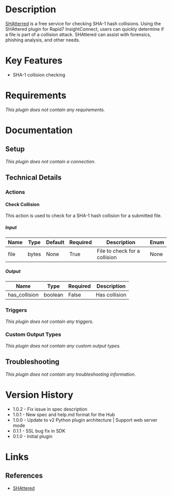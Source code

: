 # Description

[SHAtterred](http://shattered.io) is a free service for checking SHA-1 hash collisions. Using the SHAttered plugin for
Rapid7 InsightConnect, users can quickly determine if a file is part of a collision attack. SHAttered can assist
with forensics, phishing analysis, and other needs.

# Key Features

* SHA-1 collision checking

# Requirements

_This plugin does not contain any requirements._

# Documentation

## Setup

_This plugin does not contain a connection._

## Technical Details

### Actions

#### Check Collision

This action is used to check for a SHA-1 hash collision for a submitted file.

##### Input

|Name|Type|Default|Required|Description|Enum|
|----|----|-------|--------|-----------|----|
|file|bytes|None|True|File to check for a collision|None|

##### Output

|Name|Type|Required|Description|
|----|----|--------|-----------|
|has_collision|boolean|False|Has collision|

### Triggers

_This plugin does not contain any triggers._

### Custom Output Types

_This plugin does not contain any custom output types._

## Troubleshooting

_This plugin does not contain any troubleshooting information._

# Version History

* 1.0.2 - Fix issue in spec description
* 1.0.1 - New spec and help.md format for the Hub
* 1.0.0 - Update to v2 Python plugin architecture | Support web server mode
* 0.1.1 - SSL bug fix in SDK
* 0.1.0 - Initial plugin

# Links

## References

* [SHAttered](http://shattered.io/)

